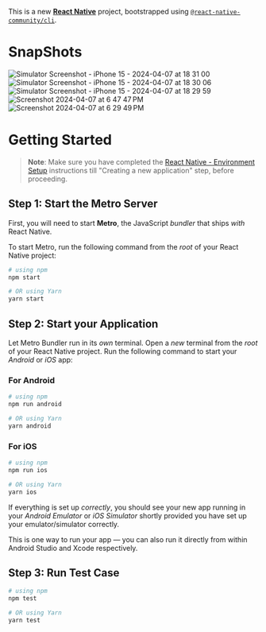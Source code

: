 This is a new [**React Native**](https://reactnative.dev) project, bootstrapped using [`@react-native-community/cli`](https://github.com/react-native-community/cli).

# SnapShots
![Simulator Screenshot - iPhone 15 - 2024-04-07 at 18 31 00](https://github.com/sarojswain680/Upstox-interviewRN/assets/43231362/eb4538b3-4aff-4400-b158-d3a9f7b7d10c)
![Simulator Screenshot - iPhone 15 - 2024-04-07 at 18 30 06](https://github.com/sarojswain680/Upstox-interviewRN/assets/43231362/c53e2935-a094-4d3b-b55d-ae1c0d8a2eb4)
![Simulator Screenshot - iPhone 15 - 2024-04-07 at 18 29 59](https://github.com/sarojswain680/Upstox-interviewRN/assets/43231362/2b14b9a5-1a44-400e-8454-a4ea39efdbe0)
![Screenshot 2024-04-07 at 6 47 47 PM](https://github.com/sarojswain680/Upstox-interviewRN/assets/43231362/107424a8-f246-4ec6-b469-38fc4bbf6ee7)
![Screenshot 2024-04-07 at 6 29 49 PM](https://github.com/sarojswain680/Upstox-interviewRN/assets/43231362/1175744b-a81e-4197-8126-817087877eb8)


# Getting Started


>**Note**: Make sure you have completed the [React Native - Environment Setup](https://reactnative.dev/docs/environment-setup) instructions till "Creating a new application" step, before proceeding.

## Step 1: Start the Metro Server

First, you will need to start **Metro**, the JavaScript _bundler_ that ships _with_ React Native.

To start Metro, run the following command from the _root_ of your React Native project:

```bash
# using npm
npm start

# OR using Yarn
yarn start
```

## Step 2: Start your Application

Let Metro Bundler run in its _own_ terminal. Open a _new_ terminal from the _root_ of your React Native project. Run the following command to start your _Android_ or _iOS_ app:

### For Android

```bash
# using npm
npm run android

# OR using Yarn
yarn android
```

### For iOS

```bash
# using npm
npm run ios

# OR using Yarn
yarn ios
```

If everything is set up _correctly_, you should see your new app running in your _Android Emulator_ or _iOS Simulator_ shortly provided you have set up your emulator/simulator correctly.

This is one way to run your app — you can also run it directly from within Android Studio and Xcode respectively.

## Step 3: Run Test Case 

```bash
# using npm
npm test

# OR using Yarn
yarn test
```
